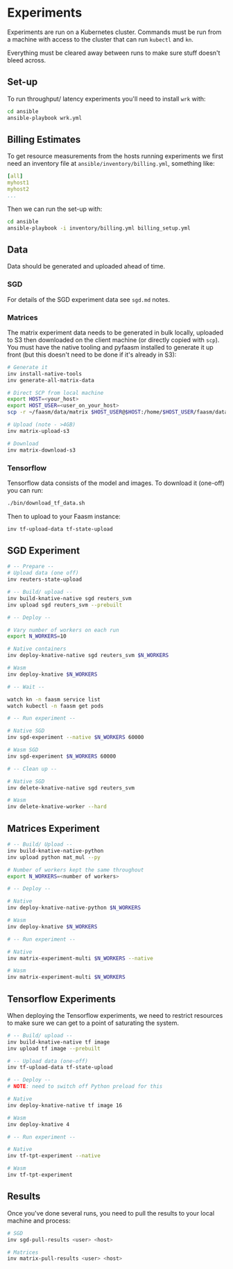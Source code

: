 # Experiments

Experiments are run on a Kubernetes cluster. Commands must be run from a machine with access to the cluster
that can run `kubectl` and `kn`.

Everything must be cleared away between runs to make sure stuff doesn't bleed across.

## Set-up

To run throughput/ latency experiments you'll need to install `wrk` with:

```bash
cd ansible
ansible-playbook wrk.yml
```

## Billing Estimates

To get resource measurements from the hosts running experiments we first need an inventory file at
`ansible/inventory/billing.yml`, something like:

```yaml
[all]
myhost1
myhost2
...
```

Then we can run the set-up with:

```bash
cd ansible
ansible-playbook -i inventory/billing.yml billing_setup.yml
```

## Data

Data should be generated and uploaded ahead of time.

### SGD

For details of the SGD experiment data see `sgd.md` notes.

### Matrices

The matrix experiment data needs to be generated in bulk locally, uploaded to S3 then downloaded on the client machine (or directly copied with `scp`). You must have the native tooling and pyfaasm installed to generate it up front (but
this doesn't need to be done if it's already in S3):

```bash
# Generate it
inv install-native-tools
inv generate-all-matrix-data

# Direct SCP from local machine
export HOST=<your_host>
export HOST_USER=<user_on_your_host>
scp -r ~/faasm/data/matrix $HOST_USER@$HOST:/home/$HOST_USER/faasm/data

# Upload (note - >4GB)
inv matrix-upload-s3

# Download
inv matrix-download-s3
```

### Tensorflow

Tensorflow data consists of the model and images. To download it (one-off) you can run:

```bash
./bin/download_tf_data.sh
```

Then to upload to your Faasm instance:

```bash
inv tf-upload-data tf-state-upload
```

## SGD Experiment

```bash
# -- Prepare --
# Upload data (one off)
inv reuters-state-upload

# -- Build/ upload --
inv build-knative-native sgd reuters_svm
inv upload sgd reuters_svm --prebuilt

# -- Deploy --

# Vary number of workers on each run
export N_WORKERS=10

# Native containers
inv deploy-knative-native sgd reuters_svm $N_WORKERS

# Wasm
inv deploy-knative $N_WORKERS

# -- Wait --

watch kn -n faasm service list
watch kubectl -n faasm get pods

# -- Run experiment --

# Native SGD
inv sgd-experiment --native $N_WORKERS 60000

# Wasm SGD
inv sgd-experiment $N_WORKERS 60000

# -- Clean up --

# Native SGD
inv delete-knative-native sgd reuters_svm

# Wasm
inv delete-knative-worker --hard
```

## Matrices Experiment

```bash
# -- Build/ Upload --
inv build-knative-native-python
inv upload python mat_mul --py

# Number of workers kept the same throughout
export N_WORKERS=<number of workers>

# -- Deploy --

# Native
inv deploy-knative-native-python $N_WORKERS

# Wasm
inv deploy-knative $N_WORKERS

# -- Run experiment --

# Native
inv matrix-experiment-multi $N_WORKERS --native

# Wasm
inv matrix-experiment-multi $N_WORKERS
```

## Tensorflow Experiments

When deploying the Tensorflow experiments, we need to restrict resources to make sure we can get to a point of saturating the system.

```bash
# -- Build/ upload --
inv build-knative-native tf image
inv upload tf image --prebuilt

# -- Upload data (one-off)
inv tf-upload-data tf-state-upload

# -- Deploy --
# NOTE: need to switch off Python preload for this 

# Native
inv deploy-knative-native tf image 16

# Wasm
inv deploy-knative 4

# -- Run experiment --

# Native
inv tf-tpt-experiment --native

# Wasm
inv tf-tpt-experiment
```

## Results

Once you've done several runs, you need to pull the results to your local machine and process:

```bash
# SGD
inv sgd-pull-results <user> <host>

# Matrices
inv matrix-pull-results <user> <host>
```
